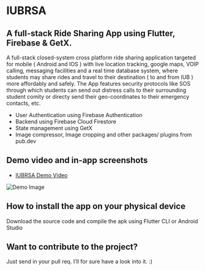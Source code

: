 # IUBRSA

## A full-stack Ride Sharing App using Flutter, Firebase & GetX.

A full-stack closed-system cross platform ride sharing application targeted for mobile ( Android and IOS ) with live location tracking, google maps, VOIP calling, messaging facilities and a real time database system, where students may share rides and travel to their destination ( to and from IUB ) more affordably and safely. The App features security protocols like SOS through which students can send out distress calls to their surrounding student comity or directy send their geo-coordinates to their emergency contacts, etc.

* User Authentication using Firebase Authentication
* Backend using Firebase Cloud Firestore
* State management using GetX
* Image compressor, Image cropping and other packages/ plugins from pub.dev

## Demo video and in-app screenshots

* [IUBRSA Demo Video](https://sites.google.com/view/workwithafridi)

![Demo Image](https://github.com/llKYOTOll/IUBRSA_IUB-RideSharingApp-V2/blob/master/assets/promotional_images/Screenshot%202022-07-02%20200500.png?raw=true)

## How to install the app on your physical device

Download the source code and compile the apk using Flutter CLI or Android Studio

## Want to contribute to the project? 

Just send in your pull req. I'll for sure have a look into it. :)
